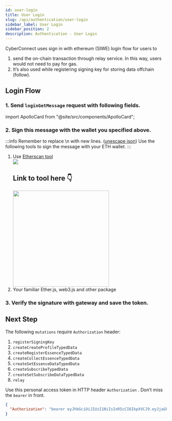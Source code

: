 ```yaml
---
id: user-login
title: User Login
slug: /api/authentication/user-login
sidebar_label: User Login
sidebar_position: 2
description: Authentication - User Login
---
```


CyberConnect uses sign in with ethereum (SIWE) login flow for users to

1. send the on-chain transaction through relay service. In this way, users would not need to pay for gas.
2. It’s also used while registering signing key for storing data offchain (follow).

## Login Flow

### 1. Send `loginGetMessage` request with following fields.

import ApolloCard from "@site/src/components/ApolloCard";

<ApolloCard queryName="loginGetMessage" />

### 2. Sign this message with the wallet you specified above.

:::info
Remember to replace \n with new lines. ([unescape json](https://www.freeformatter.com/json-escape.html#before-output)) Use the following tools to sign the message with your ETH wallet.
:::

1.  Use [Etherscan tool](https://etherscan.io/verifiedSignatures#)
    <div class="side-by-side-images" >
    <div>
    <img src="/img/v2/auth_token_cc.gif" />
    </div>
    <div>
    <h2>Link to tool here 👇</h2>
    <a href="https://etherscan.io/verifiedSignatures#">
    <img src="/img/v2/siwe.png" alt="" height="300px" width="300px"/> 
    </a>
    </div>
    </div>
2.  Your familiar Ether.js, web3.js and other package

### 3. Verify the signature with gateway and save the token.

<ApolloCard queryName="loginVerify" />

## Next Step

The following `mutations` require `Authorization` header:

1. `registerSigningKey`
2. `createCreateProfileTypedData`
3. `createRegisterEssenceTypedData`
4. `createCollectEssenceTypedData`
5. `createSetEssenceDataTypedData`
6. `createSubscribeTypedData`
7. `createSetSubscribeDataTypedData`
8. `relay`

Use this personal access token in HTTP header `Authorization` . Don’t miss the `bearer` in front.

```json
{
  "Authorization": "bearer eyJhbGciOiJIUzI1NiIsInR5cCI6IkpXVCJ9.eyJjaGFpbl9pZCI6MSwiZG9tYWluIjoiY3liZXJjb25uZWN0Lm1lIiwiYWRkcmVzcyI6IjB4OTI3ZjM1NTExNzcyMWUwRThBN2I1ZUEyMDAwMmI2NUI4YTU1MTg5MCIsImlzcyI6IkN5YmVyQ29ubmVjdCIsImV4cCI6MTY2NTA4NDU2MywiaWF0IjoxNjYyNDkyNTYzfQ.X3Y-gTTnsmpNRqkZ3vAAv3UOnHBb5WH5EZ2sOcJRPnw"
}
```
